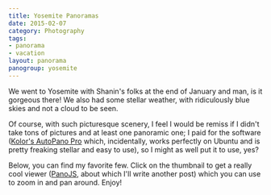 ```yaml
---
title: Yosemite Panoramas
date: 2015-02-07
category: Photography
tags:
- panorama
- vacation
layout: panorama
panogroup: yosemite
---
```


We went to Yosemite with Shanin's folks at the end of January and man, is it gorgeous there! We also had some stellar weather,
with ridiculously blue skies and not a cloud to be seen.

Of course, with such picturesque scenery, I feel I would be remiss if I didn't take tons of pictures and at least one panoramic one;
I paid for the software ([Kolor's AutoPano Pro](http://www.kolor.com/panorama-software-autopano-pro.html) which, incidentally, works perfectly on Ubuntu and is pretty freaking stellar
and easy to use), so I might as well put it to use, yes?

Below, you can find my favorite few. Click on the thumbnail to get a really cool viewer ([PanoJS](http://www.dimin.net/software/panojs/), about which I'll write 
another post) which you can use to zoom in and pan around. Enjoy!


